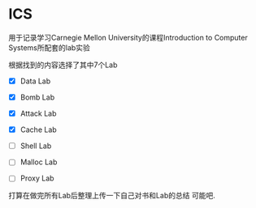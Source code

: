 # ICS
用于记录学习Carnegie Mellon University的课程Introduction to Computer Systems所配套的lab实验

根据找到的内容选择了其中7个Lab
- [x] Data Lab  
- [x] Bomb Lab  
- [x] Attack Lab  
- [x] Cache Lab  
- [ ] Shell Lab  
- [ ] Malloc Lab
- [ ] Proxy Lab


打算在做完所有Lab后整理上传一下自己对书和Lab的总结
可能吧.
